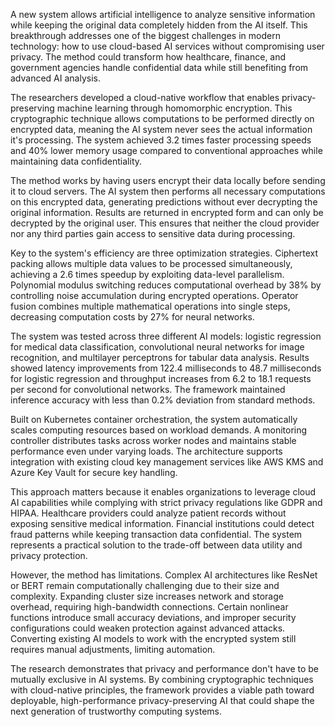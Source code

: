 A new system allows artificial intelligence to analyze sensitive information while keeping the original data completely hidden from the AI itself. This breakthrough addresses one of the biggest challenges in modern technology: how to use cloud-based AI services without compromising user privacy. The method could transform how healthcare, finance, and government agencies handle confidential data while still benefiting from advanced AI analysis.

The researchers developed a cloud-native workflow that enables privacy-preserving machine learning through homomorphic encryption. This cryptographic technique allows computations to be performed directly on encrypted data, meaning the AI system never sees the actual information it's processing. The system achieved 3.2 times faster processing speeds and 40% lower memory usage compared to conventional approaches while maintaining data confidentiality.

The method works by having users encrypt their data locally before sending it to cloud servers. The AI system then performs all necessary computations on this encrypted data, generating predictions without ever decrypting the original information. Results are returned in encrypted form and can only be decrypted by the original user. This ensures that neither the cloud provider nor any third parties gain access to sensitive data during processing.

Key to the system's efficiency are three optimization strategies. Ciphertext packing allows multiple data values to be processed simultaneously, achieving a 2.6 times speedup by exploiting data-level parallelism. Polynomial modulus switching reduces computational overhead by 38% by controlling noise accumulation during encrypted operations. Operator fusion combines multiple mathematical operations into single steps, decreasing computation costs by 27% for neural networks.

The system was tested across three different AI models: logistic regression for medical data classification, convolutional neural networks for image recognition, and multilayer perceptrons for tabular data analysis. Results showed latency improvements from 122.4 milliseconds to 48.7 milliseconds for logistic regression and throughput increases from 6.2 to 18.1 requests per second for convolutional networks. The framework maintained inference accuracy with less than 0.2% deviation from standard methods.

Built on Kubernetes container orchestration, the system automatically scales computing resources based on workload demands. A monitoring controller distributes tasks across worker nodes and maintains stable performance even under varying loads. The architecture supports integration with existing cloud key management services like AWS KMS and Azure Key Vault for secure key handling.

This approach matters because it enables organizations to leverage cloud AI capabilities while complying with strict privacy regulations like GDPR and HIPAA. Healthcare providers could analyze patient records without exposing sensitive medical information. Financial institutions could detect fraud patterns while keeping transaction data confidential. The system represents a practical solution to the trade-off between data utility and privacy protection.

However, the method has limitations. Complex AI architectures like ResNet or BERT remain computationally challenging due to their size and complexity. Expanding cluster size increases network and storage overhead, requiring high-bandwidth connections. Certain nonlinear functions introduce small accuracy deviations, and improper security configurations could weaken protection against advanced attacks. Converting existing AI models to work with the encrypted system still requires manual adjustments, limiting automation.

The research demonstrates that privacy and performance don't have to be mutually exclusive in AI systems. By combining cryptographic techniques with cloud-native principles, the framework provides a viable path toward deployable, high-performance privacy-preserving AI that could shape the next generation of trustworthy computing systems.